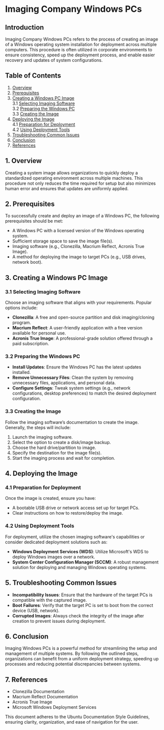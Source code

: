# Imaging Company Windows PCs

## Introduction

Imaging Company Windows PCs refers to the process of creating an image of a Windows operating system installation for deployment across multiple computers. This procedure is often utilized in corporate environments to ensure consistency, speed up the deployment process, and enable easier recovery and updates of system configurations.

## Table of Contents

1. [Overview](#overview)  
2. [Prerequisites](#prerequisites)  
3. [Creating a Windows PC Image](#creating-a-windows-pc-image)  
   3.1 [Selecting Imaging Software](#selecting-imaging-software)  
   3.2 [Preparing the Windows PC](#preparing-the-windows-pc)  
   3.3 [Creating the Image](#creating-the-image)  
4. [Deploying the Image](#deploying-the-image)  
   4.1 [Preparation for Deployment](#preparation-for-deployment)  
   4.2 [Using Deployment Tools](#using-deployment-tools)  
5. [Troubleshooting Common Issues](#troubleshooting-common-issues)  
6. [Conclusion](#conclusion)  
7. [References](#references)  

## 1. Overview

Creating a system image allows organizations to quickly deploy a standardized operating environment across multiple machines. This procedure not only reduces the time required for setup but also minimizes human error and ensures that updates are uniformly applied.

## 2. Prerequisites

To successfully create and deploy an image of a Windows PC, the following prerequisites should be met:

- A Windows PC with a licensed version of the Windows operating system.
- Sufficient storage space to save the image file(s).
- Imaging software (e.g., Clonezilla, Macrium Reflect, Acronis True Image).
- A method for deploying the image to target PCs (e.g., USB drives, network boot).

## 3. Creating a Windows PC Image

### 3.1 Selecting Imaging Software

Choose an imaging software that aligns with your requirements. Popular options include:

- **Clonezilla**: A free and open-source partition and disk imaging/cloning program.
- **Macrium Reflect**: A user-friendly application with a free version available for personal use.
- **Acronis True Image**: A professional-grade solution offered through a paid subscription.

### 3.2 Preparing the Windows PC

- **Install Updates**: Ensure the Windows PC has the latest updates installed.
- **Remove Unnecessary Files**: Clean the system by removing unnecessary files, applications, and personal data.
- **Configure Settings**: Tweak system settings (e.g., network configurations, desktop preferences) to match the desired deployment configuration.

### 3.3 Creating the Image

Follow the imaging software’s documentation to create the image. Generally, the steps will include:

1. Launch the imaging software.
2. Select the option to create a disk/image backup.
3. Choose the hard drive/partition to image.
4. Specify the destination for the image file(s).
5. Start the imaging process and wait for completion.

## 4. Deploying the Image

### 4.1 Preparation for Deployment

Once the image is created, ensure you have:

- A bootable USB drive or network access set up for target PCs.
- Clear instructions on how to restore/deploy the image.

### 4.2 Using Deployment Tools

For deployment, utilize the chosen imaging software's capabilities or consider dedicated deployment solutions such as:

- **Windows Deployment Services (WDS)**: Utilize Microsoft's WDS to deploy Windows images over a network.
- **System Center Configuration Manager (SCCM)**: A robust management solution for deploying and managing Windows operating systems.

## 5. Troubleshooting Common Issues

- **Incompatibility Issues**: Ensure that the hardware of the target PCs is compatible with the captured image.
- **Boot Failures**: Verify that the target PC is set to boot from the correct device (USB, network).
- **Corrupted Images**: Always check the integrity of the image after creation to prevent issues during deployment.

## 6. Conclusion

Imaging Windows PCs is a powerful method for streamlining the setup and management of multiple systems. By following the outlined steps, organizations can benefit from a uniform deployment strategy, speeding up processes and reducing potential discrepancies between systems.

## 7. References

- Clonezilla Documentation
- Macrium Reflect Documentation
- Acronis True Image
- Microsoft Windows Deployment Services

This document adheres to the Ubuntu Documentation Style Guidelines, ensuring clarity, organization, and ease of navigation for the user.
